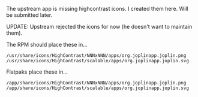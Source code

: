 The upstream app is missing highcontrast icons. I created them here. Will be submitted later.

UPDATE: Upstream rejected the icons for now (he doesn't want to maintain them).

The RPM should place these in...
```
/usr/share/icons/HighContrast/NNNxNNN/apps/org.joplinapp.joplin.png
/usr/share/icons/HighContrast/scalable/apps/org.joplinapp.joplin.svg
```

Flatpaks place these in...
```
/app/share/icons/HighContrast/NNNxNNN/apps/org.joplinapp.joplin.png
/app/share/icons/HighContrast/scalable/apps/org.joplinapp.joplin.svg
```

